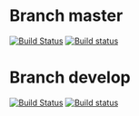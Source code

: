 # Branch master

[![Build Status](https://travis-ci.org/odant/conan-openssl.svg?branch=master)](https://travis-ci.org/odant/conan-openssl)
[![Build status](https://ci.appveyor.com/api/projects/status/fw2g1sajba3f75bk/branch/master?svg=true)](https://ci.appveyor.com/project/dvetutnev/conan-openssl/branch/master)


# Branch develop

[![Build Status](https://travis-ci.org/odant/conan-openssl.svg?branch=develop)](https://travis-ci.org/odant/conan-openssl)
[![Build status](https://ci.appveyor.com/api/projects/status/fw2g1sajba3f75bk/branch/develop?svg=true)](https://ci.appveyor.com/project/dvetutnev/conan-openssl/branch/develop)
